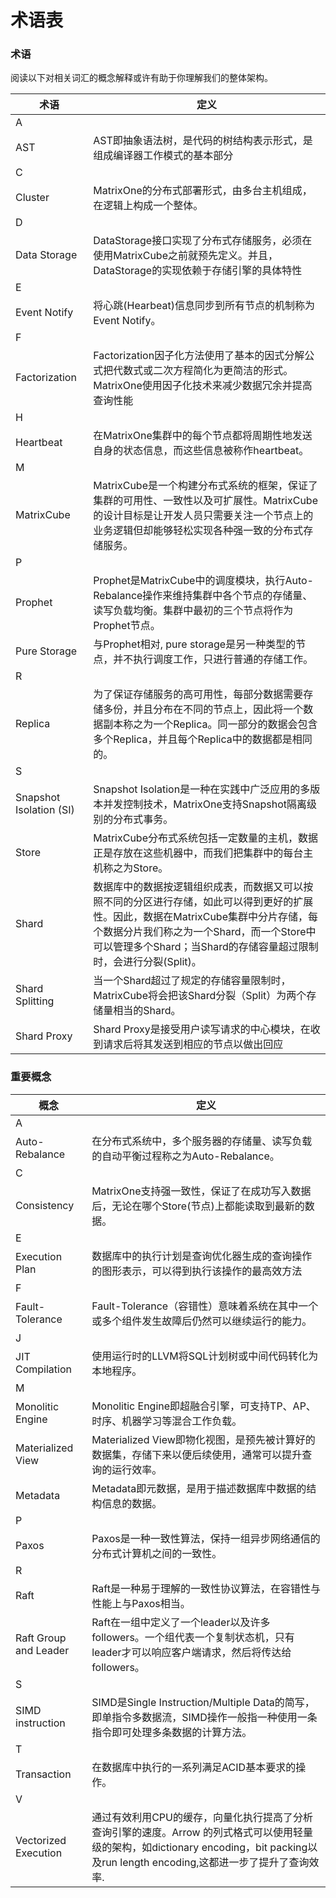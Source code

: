 # **术语表** 

### **术语**

阅读以下对相关词汇的概念解释或许有助于你理解我们的整体架构。

|  术语   | 定义   |
|  ----  | ----  |
| A  |  |
| AST  | AST即抽象语法树，是代码的树结构表示形式，是组成编译器工作模式的基本部分|
| C  |  |
| Cluster  | MatrixOne的分布式部署形式，由多台主机组成，在逻辑上构成一个整体。|
| D  |  |
 | Data Storage  | DataStorage接口实现了分布式存储服务，必须在使用MatrixCube之前就预先定义。并且，DataStorage的实现依赖于存储引擎的具体特性 |
| E  |  |
  | Event Notify | 将心跳(Hearbeat)信息同步到所有节点的机制称为Event Notify。|
  | F  |  |
  | Factorization | Factorization因子化方法使用了基本的因式分解公式把代数式或二次方程简化为更简洁的形式。MatrixOne使用因子化技术来减少数据冗余并提高查询性能 |
  | H  |  |
  | Heartbeat | 在MatrixOne集群中的每个节点都将周期性地发送自身的状态信息，而这些信息被称作heartbeat。 |
 | M  |  |
  | MatrixCube | MatrixCube是一个构建分布式系统的框架，保证了集群的可用性、一致性以及可扩展性。MatrixCube的设计目标是让开发人员只需要关注一个节点上的业务逻辑但却能够轻松实现各种强一致的分布式存储服务。| 
 | P  |  |
  | Prophet | Prophet是MatrixCube中的调度模块，执行Auto-Rebalance操作来维持集群中各个节点的存储量、读写负载均衡。集群中最初的三个节点将作为Prophet节点。|
   | Pure Storage | 与Prophet相对, pure storage是另一种类型的节点，并不执行调度工作，只进行普通的存储工作。|
| R  |  |
  | Replica | 为了保证存储服务的高可用性，每部分数据需要存储多份，并且分布在不同的节点上，因此将一个数据副本称之为一个Replica。同一部分的数据会包含多个Replica，并且每个Replica中的数据都是相同的。 |
  | S  |  |
  | Snapshot Isolation (SI) | Snapshot Isolation是一种在实践中广泛应用的多版本并发控制技术，MatrixOne支持Snapshot隔离级别的分布式事务。|
 | Store |MatrixCube分布式系统包括一定数量的主机，数据正是存放在这些机器中，而我们把集群中的每台主机称之为Store。|
  | Shard | 数据库中的数据按逻辑组织成表，而数据又可以按照不同的分区进行存储，如此可以得到更好的扩展性。因此，数据在MatrixCube集群中分片存储，每个数据分片我们称之为一个Shard，而一个Store中可以管理多个Shard；当Shard的存储容量超过限制时，会进行分裂(Split)。 |
 | Shard Splitting | 当一个Shard超过了规定的存储容量限制时，MatrixCube将会把该Shard分裂（Split）为两个存储量相当的Shard。 |
  | Shard Proxy | Shard Proxy是接受用户读写请求的中心模块，在收到请求后将其发送到相应的节点以做出回应|


### **重要概念**



|  概念   |定义   |
|  ----  | ----  |
| A  |  |
| Auto-Rebalance  | 在分布式系统中，多个服务器的存储量、读写负载的自动平衡过程称之为Auto-Rebalance。|
| C  |  |
| Consistency  | MatrixOne支持强一致性，保证了在成功写入数据后，无论在哪个Store(节点)上都能读取到最新的数据。|
| E  |  |
| Execution Plan  |  数据库中的执行计划是查询优化器生成的查询操作的图形表示，可以得到执行该操作的最高效方法 |
| F  |  |
| Fault-Tolerance  | Fault-Tolerance（容错性）意味着系统在其中一个或多个组件发生故障后仍然可以继续运行的能力。|
| J  |  |
| JIT Compilation  |使用运行时的LLVM将SQL计划树或中间代码转化为本地程序。|
| M  |  |
| Monolitic Engine  | Monolitic Engine即超融合引擎，可支持TP、AP、时序、机器学习等混合工作负载。  |
| Materialized View  |Materialized View即物化视图，是预先被计算好的数据集，存储下来以便后续使用，通常可以提升查询的运行效率。 |
| Metadata  | Metadata即元数据，是用于描述数据库中数据的结构信息的数据。|
| P  |  |
| Paxos  | Paxos是一种一致性算法，保持一组异步网络通信的分布式计算机之间的一致性。 |
| R  |  |
| Raft  | Raft是一种易于理解的一致性协议算法，在容错性与性能上与Paxos相当。 |
| Raft Group and Leader | Raft在一组中定义了一个leader以及许多followers。一个组代表一个复制状态机，只有leader才可以响应客户端请求，然后将传达给followers。 |
| S  |  |
| SIMD instruction | SIMD是Single Instruction/Multiple Data的简写，即单指令多数据流，SIMD操作一般指一种使用一条指令即可处理多条数据的计算方法。 |
| T  |  |
| Transaction |  在数据库中执行的一系列满足ACID基本要求的操作。| 
| V  |  |
| Vectorized Execution  |通过有效利用CPU的缓存，向量化执行提高了分析查询引擎的速度。Arrow 的列式格式可以使用轻量级的架构，如dictionary encoding，bit packing以及run length encoding,这都进一步了提升了查询效率.|